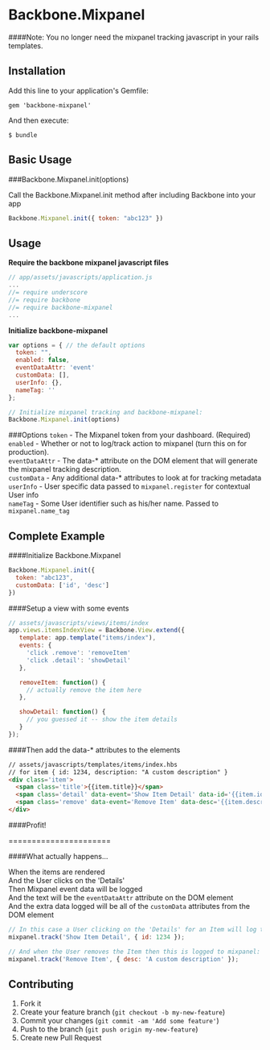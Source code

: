 # Backbone.Mixpanel

####Note: You no longer need the mixpanel tracking javascript in your rails templates.

## Installation

Add this line to your application's Gemfile:

    gem 'backbone-mixpanel'

And then execute:

    $ bundle

## Basic Usage

###Backbone.Mixpanel.init(options)

Call the Backbone.Mixpanel.init method after including Backbone into your app

```javascript
Backbone.Mixpanel.init({ token: "abc123" })
```

## Usage

**Require the backbone mixpanel javascript files**

```javascript
// app/assets/javascripts/application.js
...
//= require underscore
//= require backbone
//= require backbone-mixpanel
...
```

**Initialize backbone-mixpanel**

```javascript
var options = { // the default options
  token: "",
  enabled: false,
  eventDataAttr: 'event'
  customData: [],
  userInfo: {},
  nameTag: ''
};

// Initialize mixpanel tracking and backbone-mixpanel:
Backbone.Mixpanel.init(options)
```

###Options
`token` - The Mixpanel token from your dashboard. (Required)  
`enabled` - Whether or not to log/track action to mixpanel (turn this on for production).  
`eventDataAttr` - The data-* attribute on the DOM element that will generate the mixpanel tracking description.  
`customData` - Any additional data-* attributes to look at for tracking metadata  
`userInfo` - User specific data passed to `mixpanel.register` for contextual User info  
`nameTag` - Some User identifier such as his/her name. Passed to `mixpanel.name_tag`  


## Complete Example

####Initialize Backbone.Mixpanel

```javascript
Backbone.Mixpanel.init({
  token: "abc123",
  customData: ['id', 'desc']
})

```

####Setup a view with some events

```javascript
// assets/javascripts/views/items/index
app.views.itemsIndexView = Backbone.View.extend({
   template: app.template("items/index"),
   events: {
     'click .remove': 'removeItem'
     'click .detail': 'showDetail'
   },

   removeItem: function() {
     // actually remove the item here
   },

   showDetail: function() {
     // you guessed it -- show the item details
   }
});
```

####Then add the data-* attributes to the elements

```html
// assets/javascripts/templates/items/index.hbs
// for item { id: 1234, description: "A custom description" }
<div class='item'>
  <span class='title'>{{item.title}}</span>
  <span class='detail' data-event='Show Item Detail' data-id='{{item.id}}'>Details</span>
  <span class='remove' data-event='Remove Item' data-desc='{{item.description}}'>Remove</span>
</div>
```

####Profit!

======================

####What actually happens...

When the items are rendered  
And the User clicks on the 'Details'  
Then Mixpanel event data will be logged  
And the text will be the `eventDataAttr` attribute on the DOM element  
And the extra data logged will be all of the `customData` attributes from the DOM element  

```javascript
// In this case a User clicking on the 'Details' for an Item will log this mixpanel action:
mixpanel.track('Show Item Detail', { id: 1234 });
```

```javascript
// And when the User removes the Item then this is logged to mixpanel:
mixpanel.track('Remove Item', { desc: 'A custom description' });
```

## Contributing

1. Fork it
2. Create your feature branch (`git checkout -b my-new-feature`)
3. Commit your changes (`git commit -am 'Add some feature'`)
4. Push to the branch (`git push origin my-new-feature`)
5. Create new Pull Request
